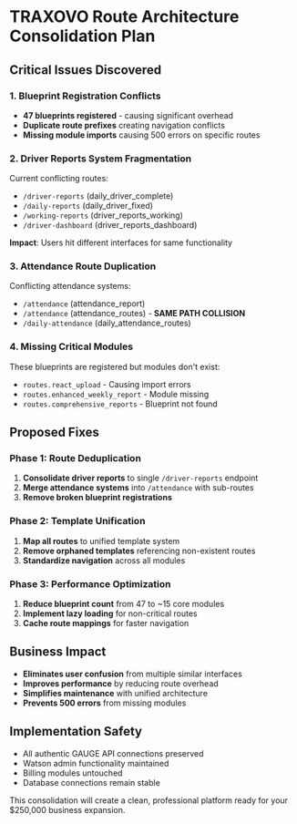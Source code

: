# TRAXOVO Route Architecture Consolidation Plan

## Critical Issues Discovered

### 1. Blueprint Registration Conflicts
- **47 blueprints registered** - causing significant overhead
- **Duplicate route prefixes** creating navigation conflicts
- **Missing module imports** causing 500 errors on specific routes

### 2. Driver Reports System Fragmentation
Current conflicting routes:
- `/driver-reports` (daily_driver_complete)
- `/daily-reports` (daily_driver_fixed) 
- `/working-reports` (driver_reports_working)
- `/driver-dashboard` (driver_reports_dashboard)

**Impact**: Users hit different interfaces for same functionality

### 3. Attendance Route Duplication
Conflicting attendance systems:
- `/attendance` (attendance_report) 
- `/attendance` (attendance_routes) - **SAME PATH COLLISION**
- `/daily-attendance` (daily_attendance_routes)

### 4. Missing Critical Modules
These blueprints are registered but modules don't exist:
- `routes.react_upload` - Causing import errors
- `routes.enhanced_weekly_report` - Module missing
- `routes.comprehensive_reports` - Blueprint not found

## Proposed Fixes

### Phase 1: Route Deduplication
1. **Consolidate driver reports** to single `/driver-reports` endpoint
2. **Merge attendance systems** into `/attendance` with sub-routes
3. **Remove broken blueprint registrations**

### Phase 2: Template Unification  
1. **Map all routes** to unified template system
2. **Remove orphaned templates** referencing non-existent routes
3. **Standardize navigation** across all modules

### Phase 3: Performance Optimization
1. **Reduce blueprint count** from 47 to ~15 core modules
2. **Implement lazy loading** for non-critical routes
3. **Cache route mappings** for faster navigation

## Business Impact
- **Eliminates user confusion** from multiple similar interfaces
- **Improves performance** by reducing route overhead
- **Simplifies maintenance** with unified architecture
- **Prevents 500 errors** from missing modules

## Implementation Safety
- All authentic GAUGE API connections preserved
- Watson admin functionality maintained
- Billing modules untouched
- Database connections remain stable

This consolidation will create a clean, professional platform ready for your $250,000 business expansion.